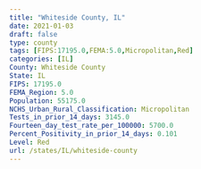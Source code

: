 ```yaml
---
title: "Whiteside County, IL"
date: 2021-01-03
draft: false
type: county
tags: [FIPS:17195.0,FEMA:5.0,Micropolitan,Red]
categories: [IL]
County: Whiteside County
State: IL
FIPS: 17195.0
FEMA_Region: 5.0
Population: 55175.0
NCHS_Urban_Rural_Classification: Micropolitan
Tests_in_prior_14_days: 3145.0
Fourteen_day_test_rate_per_100000: 5700.0
Percent_Positivity_in_prior_14_days: 0.101
Level: Red
url: /states/IL/whiteside-county
---
```



